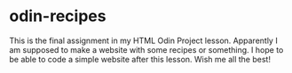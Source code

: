 # odin-recipes
This is the final assignment in my HTML Odin Project lesson. Apparently I am supposed to make a website with some recipes or something.
I hope to be able to code a simple website after this lesson.
Wish me all the best!
